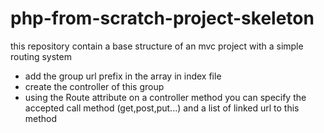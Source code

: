 # php-from-scratch-project-skeleton
this repository contain a base structure of an mvc project with a simple routing system 

- add the group url prefix in the array in index file
- create the controller of this group
- using the Route attribute on a controller method you can specify the accepted call method (get,post,put...) and a list of linked url to this method 
